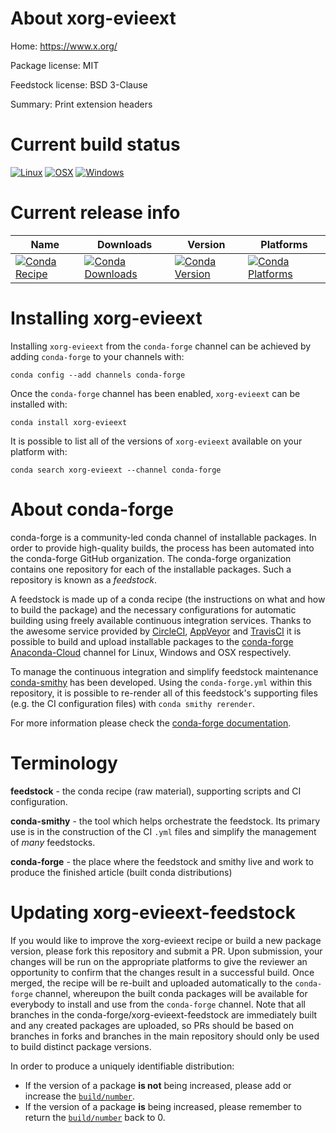 About xorg-evieext
==================

Home: https://www.x.org/

Package license: MIT

Feedstock license: BSD 3-Clause

Summary: Print extension headers



Current build status
====================

[![Linux](https://img.shields.io/circleci/project/github/conda-forge/xorg-evieext-feedstock/master.svg?label=Linux)](https://circleci.com/gh/conda-forge/xorg-evieext-feedstock)
[![OSX](https://img.shields.io/travis/conda-forge/xorg-evieext-feedstock/master.svg?label=macOS)](https://travis-ci.org/conda-forge/xorg-evieext-feedstock)
[![Windows](https://img.shields.io/appveyor/ci/conda-forge/xorg-evieext-feedstock/master.svg?label=Windows)](https://ci.appveyor.com/project/conda-forge/xorg-evieext-feedstock/branch/master)

Current release info
====================

| Name | Downloads | Version | Platforms |
| --- | --- | --- | --- |
| [![Conda Recipe](https://img.shields.io/badge/recipe-xorg--evieext-green.svg)](https://anaconda.org/conda-forge/xorg-evieext) | [![Conda Downloads](https://img.shields.io/conda/dn/conda-forge/xorg-evieext.svg)](https://anaconda.org/conda-forge/xorg-evieext) | [![Conda Version](https://img.shields.io/conda/vn/conda-forge/xorg-evieext.svg)](https://anaconda.org/conda-forge/xorg-evieext) | [![Conda Platforms](https://img.shields.io/conda/pn/conda-forge/xorg-evieext.svg)](https://anaconda.org/conda-forge/xorg-evieext) |

Installing xorg-evieext
=======================

Installing `xorg-evieext` from the `conda-forge` channel can be achieved by adding `conda-forge` to your channels with:

```
conda config --add channels conda-forge
```

Once the `conda-forge` channel has been enabled, `xorg-evieext` can be installed with:

```
conda install xorg-evieext
```

It is possible to list all of the versions of `xorg-evieext` available on your platform with:

```
conda search xorg-evieext --channel conda-forge
```


About conda-forge
=================

conda-forge is a community-led conda channel of installable packages.
In order to provide high-quality builds, the process has been automated into the
conda-forge GitHub organization. The conda-forge organization contains one repository
for each of the installable packages. Such a repository is known as a *feedstock*.

A feedstock is made up of a conda recipe (the instructions on what and how to build
the package) and the necessary configurations for automatic building using freely
available continuous integration services. Thanks to the awesome service provided by
[CircleCI](https://circleci.com/), [AppVeyor](https://www.appveyor.com/)
and [TravisCI](https://travis-ci.org/) it is possible to build and upload installable
packages to the [conda-forge](https://anaconda.org/conda-forge)
[Anaconda-Cloud](https://anaconda.org/) channel for Linux, Windows and OSX respectively.

To manage the continuous integration and simplify feedstock maintenance
[conda-smithy](https://github.com/conda-forge/conda-smithy) has been developed.
Using the ``conda-forge.yml`` within this repository, it is possible to re-render all of
this feedstock's supporting files (e.g. the CI configuration files) with ``conda smithy rerender``.

For more information please check the [conda-forge documentation](https://conda-forge.org/docs/).

Terminology
===========

**feedstock** - the conda recipe (raw material), supporting scripts and CI configuration.

**conda-smithy** - the tool which helps orchestrate the feedstock.
                   Its primary use is in the construction of the CI ``.yml`` files
                   and simplify the management of *many* feedstocks.

**conda-forge** - the place where the feedstock and smithy live and work to
                  produce the finished article (built conda distributions)


Updating xorg-evieext-feedstock
===============================

If you would like to improve the xorg-evieext recipe or build a new
package version, please fork this repository and submit a PR. Upon submission,
your changes will be run on the appropriate platforms to give the reviewer an
opportunity to confirm that the changes result in a successful build. Once
merged, the recipe will be re-built and uploaded automatically to the
`conda-forge` channel, whereupon the built conda packages will be available for
everybody to install and use from the `conda-forge` channel.
Note that all branches in the conda-forge/xorg-evieext-feedstock are
immediately built and any created packages are uploaded, so PRs should be based
on branches in forks and branches in the main repository should only be used to
build distinct package versions.

In order to produce a uniquely identifiable distribution:
 * If the version of a package **is not** being increased, please add or increase
   the [``build/number``](https://conda.io/docs/user-guide/tasks/build-packages/define-metadata.html#build-number-and-string).
 * If the version of a package **is** being increased, please remember to return
   the [``build/number``](https://conda.io/docs/user-guide/tasks/build-packages/define-metadata.html#build-number-and-string)
   back to 0.
